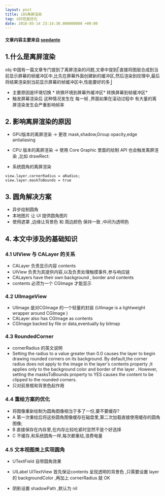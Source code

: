```yaml
---
layout: post
title: iOS离屏渲染
tag: iOS性能优化
date: 2016-05-14 23:14:30.000000000 +09:00
---
```


[离屏渲染obj中国]: http://objccn.io/issue-3-1/

#### 文章内容主要来自 [seedante]

[seedante]: http://www.jianshu.com/users/7ba5d9065301/latest_articles

## 1.什么是离屏渲染

obj 中国有一篇文章专门提到了离屏渲染的问题,文章中提到⎡直接将图层合成到当前显示屏幕的帧缓冲区中,比先在屏幕外面创建新的缓冲区,然后渲染到纹理中,最后将结果渲染到当前显示屏幕的帧缓冲区中,性能要好的多⎦  

* 主要原因是环境切换 * 转换环境到屏幕外缓冲区* 转换屏幕到帧缓冲区*
* 触发屏幕渲染后 这种情况发生在 每一帧 ,界面如果在滚动过程中 有大量的离屏渲染发生会严重影响帧率

## 2. 影响离屏渲染的原因

* GPU版本的离屏渲染 ->
更改 mask,shadow,Group opacity,edge antialiasing 
* CPU 版本的离屏渲染 -> 
使用 Core Graphic 里面的绘制 API 也会触发离屏渲染 ,比如 drawRect:

* 系统圆角的离屏渲染

```
view.layer.cornerRadius = aRadius;
view.layer.maskToBounds = true 
```

## 3. 圆角解决方案 

* 异步绘制圆角
* 本地图片 让 UI 提供圆角图片
* 使用遮罩 ,边缘让背景色 和 周边颜色 保持一致 ;中间为透明色



## 4. 本文中涉及的基础知识

### 4.1  UIView 与 CALayer 的关系

* CALayer 负责显示内容 contents 
* UIView 负责为其提供内容,以及负责处理触摸事件,参与响应链
* CALayers have their own background , border and contents
* contents 必须为一个 CGImage 才能显示

### 4.2 UIImageView 

* UIImage 是对CGImage 的一个轻量的封装 (UIImage is a lightweight wrapper around CGImage )
* CALayer also has CGImage as contents
* CGImage backed by file or data,eventually by bitmap

### 4.3 RoundedCorner 

* cornerRadius 的英文说明
* Setting the radius to a value greater than 0.0 causes the layer to begin drawing rounded corners on its background. By default,the corner radius does not apply to the image in the layer's contents property ;it applies only to the background color and border of the layer . However, setting the masksToBounds property to YES causes the content to be clipped to the rounded corners.
* 只对前景框和背景色起作用

### 4.4 重绘方案的优化

* 将图像重新绘制为圆角图像相当于多了一份,要不要缓存? 
* A 第一次重绘后将这些圆角图像缓存在磁盘里,第二次加载直接使用缓存的圆角图像;
* B 直接保存在内存里,在内存比较吃紧时显然不是个好选择
* C 不缓存,和系统圆角一样,每次都重绘,浪费电量 

### 4.5 文本视图类上实现圆角 

* UTextField 自带圆角效果
* UILabel  UITextView 首先保证contents 呈现透明的背景色 ,只需要设置 layer 的 backgroundColor ,再加上 cornerRadius 就 OK

* 阴影设置 shadowPath ,默认为 nil




